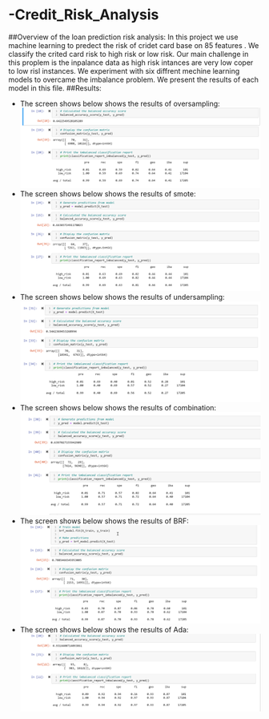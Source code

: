 # -Credit_Risk_Analysis
##Overview of the loan prediction risk analysis:
In this project we use machine learning to predect the risk of cridet card base on 85 features .
We classify the crited card risk to high risk or low risk.
Our main challenge in this proplem is the inpalance data as high risk intances are very low coper to low risl instances.
We experiment with six diffrent mechine learning models to overcame the imbalance problem.
We present the results of each model in this file.
##Results:
* The screen shows below shows the results of oversampling:
![Over_sampling](https://github.com/Zainab1979/-Credit_Risk_Analysis/blob/36c262d366ef3247730baf00c5ae07cb84152996/over%20sampling.png) <br> 
* The screen shows below shows the results of smote:
![smote](https://github.com/Zainab1979/-Credit_Risk_Analysis/blob/36c262d366ef3247730baf00c5ae07cb84152996/smote.png) <br> 
* The screen shows below shows the results of undersampling:
![undersampling](https://github.com/Zainab1979/-Credit_Risk_Analysis/blob/36c262d366ef3247730baf00c5ae07cb84152996/undersambling.png) <br> 
* The screen shows below shows the results of combination:
![combination](https://github.com/Zainab1979/-Credit_Risk_Analysis/blob/36c262d366ef3247730baf00c5ae07cb84152996/combination.png) <br> 
* The screen shows below shows the results of BRF:
![BRF](https://github.com/Zainab1979/-Credit_Risk_Analysis/blob/36c262d366ef3247730baf00c5ae07cb84152996/BRF.png) <br> 
* The screen shows below shows the results of Ada:
![Ada](https://github.com/Zainab1979/-Credit_Risk_Analysis/blob/36c262d366ef3247730baf00c5ae07cb84152996/Ada.png) <br> 
